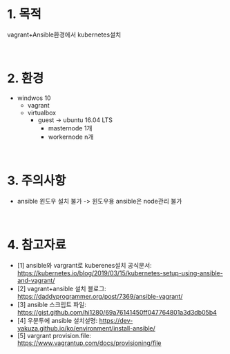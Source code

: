 # 1. 목적
vagrant+Ansible환경에서 kubernetes설치

<br>

# 2. 환경
* windwos 10
  * vagrant
  * virtualbox
    * guest -> ubuntu 16.04 LTS
      * masternode 1개
      * workernode n개

<br>

# 3. 주의사항
* ansible 윈도우 설치 불가 -> 윈도우용 ansible은 node관리 불가

<br>

# 4. 참고자료
* [1] ansible와 vargrant로 kuberenes설치 공식문서: https://kubernetes.io/blog/2019/03/15/kubernetes-setup-using-ansible-and-vagrant/
* [2] vagrant+ansible 설치 블로그: https://daddyprogrammer.org/post/7369/ansible-vagrant/
* [3] ansible 스크립트 파일: https://gist.github.com/hi1280/69a76141450ff047764801a3d3db05b4
* [4] 우분투에 ansible 설치설명: https://dev-yakuza.github.io/ko/environment/install-ansible/
* [5] vargrant provision.file: https://www.vagrantup.com/docs/provisioning/file